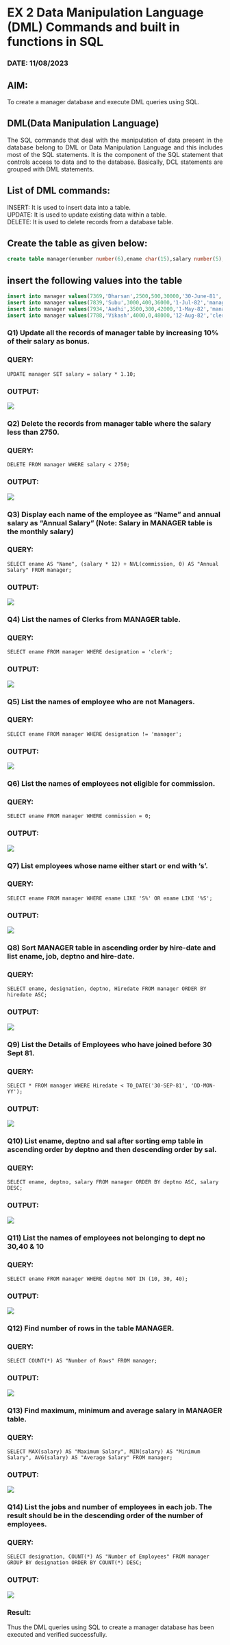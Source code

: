 # EX 2 Data Manipulation Language (DML) Commands and built in functions in SQL

### DATE: 11/08/2023 

## AIM:
To create a manager database and execute DML queries using SQL.


## DML(Data Manipulation Language)
<div align="justify">
The SQL commands that deal with the manipulation of data present in the database belong to DML or Data Manipulation Language and this includes most of the SQL statements. It is the component of the SQL statement that controls access to data and to the database. Basically, DCL statements are grouped with DML statements.
</div>

## List of DML commands: 
<div align="justify">
INSERT: It is used to insert data into a table.<br>
UPDATE: It is used to update existing data within a table.<br>
DELETE: It is used to delete records from a database table.<br>
</div>

## Create the table as given below:
```sql
create table manager(enumber number(6),ename char(15),salary number(5),commission number(4),annualsalary number(7),Hiredate date,designation char(10),deptno number(2),reporting char(10));
```
## insert the following values into the table
```sql
insert into manager values(7369,'Dharsan',2500,500,30000,'30-June-81','clerk',10,'John');
insert into manager values(7839,'Subu',3000,400,36000,'1-Jul-82','manager',null,'James');
insert into manager values(7934,'Aadhi',3500,300,42000,'1-May-82','manager',30,NULL);
insert into manager values(7788,'Vikash',4000,0,48000,'12-Aug-82','clerk',50,'Bond');
```

### Q1) Update all the records of manager table by increasing 10% of their salary as bonus.

### QUERY:
```
UPDATE manager SET salary = salary * 1.10;
```
### OUTPUT:

![](2.1.png)

### Q2) Delete the records from manager table where the salary less than 2750.


### QUERY:
```
DELETE FROM manager WHERE salary < 2750;
```
### OUTPUT:

![](2.2.png)

### Q3) Display each name of the employee as “Name” and annual salary as “Annual Salary” (Note: Salary in MANAGER table is the monthly salary)


### QUERY:
```
SELECT ename AS "Name", (salary * 12) + NVL(commission, 0) AS "Annual Salary" FROM manager;
```
### OUTPUT:

![](2.3.png)

### Q4)	List the names of Clerks from MANAGER table.


### QUERY:
```
SELECT ename FROM manager WHERE designation = 'clerk';
```
### OUTPUT:

![](2.4.png)

### Q5)	List the names of employee who are not Managers.


### QUERY:
```
SELECT ename FROM manager WHERE designation != 'manager';
```
### OUTPUT:

![](2.5.png)

### Q6)	List the names of employees not eligible for commission.


### QUERY:
```
SELECT ename FROM manager WHERE commission = 0;
```
### OUTPUT:

![](2.6.png)

### Q7)	List employees whose name either start or end with ‘s’.


### QUERY:
```
SELECT ename FROM manager WHERE ename LIKE 'S%' OR ename LIKE '%S';
```
### OUTPUT:

![](2.7.png)

### Q8) Sort MANAGER table in ascending order by hire-date and list ename, job, deptno and hire-date.


### QUERY:
```
SELECT ename, designation, deptno, Hiredate FROM manager ORDER BY hiredate ASC;
```
### OUTPUT:

![](2.8.png)

### Q9) List the Details of Employees who have joined before 30 Sept 81.


### QUERY:
```
SELECT * FROM manager WHERE Hiredate < TO_DATE('30-SEP-81', 'DD-MON-YY');
```
### OUTPUT:

![](2.9.png)

### Q10)	List ename, deptno and sal after sorting emp table in ascending order by deptno and then descending order by sal.


### QUERY:
```
SELECT ename, deptno, salary FROM manager ORDER BY deptno ASC, salary DESC;
```
### OUTPUT:

![](2.10.png)

### Q11) List the names of employees not belonging to dept no 30,40 & 10


### QUERY:
```
SELECT ename FROM manager WHERE deptno NOT IN (10, 30, 40);
```
### OUTPUT:

![](2.11.png)

### Q12) Find number of rows in the table MANAGER.

### QUERY:
```
SELECT COUNT(*) AS "Number of Rows" FROM manager;
```
### OUTPUT:

![](2.12.png)

### Q13) Find maximum, minimum and average salary in MANAGER table.

### QUERY:
```
SELECT MAX(salary) AS "Maximum Salary", MIN(salary) AS "Minimum Salary", AVG(salary) AS "Average Salary" FROM manager;
```
### OUTPUT:

![](2.13.png)

### Q14) List the jobs and number of employees in each job. The result should be in the descending order of the number of employees.

### QUERY:
```
SELECT designation, COUNT(*) AS "Number of Employees" FROM manager GROUP BY designation ORDER BY COUNT(*) DESC;
```
### OUTPUT:

![](2.14.png)

### Result:
Thus the DML queries using SQL to create a manager database has been executed and verified successfully.
